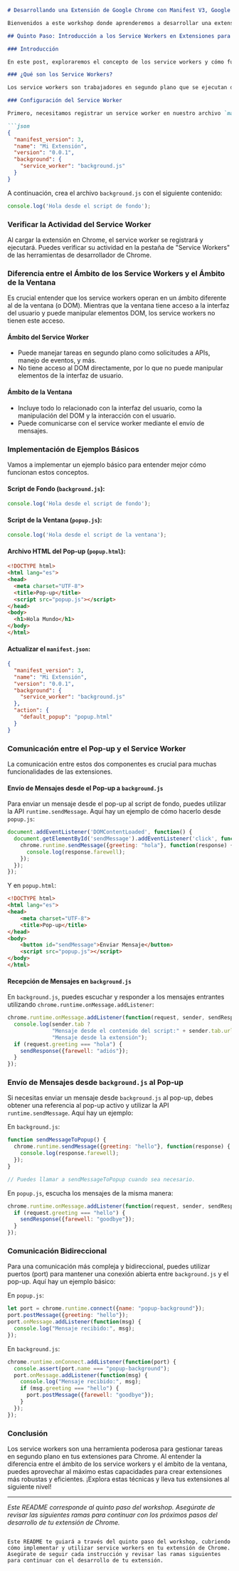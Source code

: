 ```markdown
# Desarrollando una Extensión de Google Chrome con Manifest V3, Google Apps Script y (Por supuesto IA) Gemini Flash

Bienvenidos a este workshop donde aprenderemos a desarrollar una extensión de Google Chrome utilizando Manifest V3, Google Apps Script y Gemini Flash. Cada rama de este repositorio corresponde a un paso específico del taller y contiene su propio README con instrucciones detalladas.

## Quinto Paso: Introducción a los Service Workers en Extensiones para Chrome

### Introducción

En este post, exploraremos el concepto de los service workers y cómo funcionan dentro de las extensiones para Chrome. Los service workers son scripts que se ejecutan en segundo plano, de forma independiente a las páginas web o ventanas para las que fueron registrados. Este tutorial te enseñará a implementar un service worker en tu extensión para Chrome y entender la diferencia entre el ámbito de los service workers y el ámbito de la ventana.

### ¿Qué son los Service Workers?

Los service workers son trabajadores en segundo plano que se ejecutan de manera independiente del DOM (Document Object Model) de la página web o ventana. Son útiles para manejar tareas que no requieren la interacción directa con la interfaz del usuario, como hacer solicitudes a APIs o gestionar eventos en segundo plano.

### Configuración del Service Worker

Primero, necesitamos registrar un service worker en nuestro archivo `manifest.json`. Aquí hay un ejemplo básico:

```json
{
  "manifest_version": 3,
  "name": "Mi Extensión",
  "version": "0.0.1",
  "background": {
    "service_worker": "background.js"
  }
}
```

A continuación, crea el archivo `background.js` con el siguiente contenido:

```javascript
console.log('Hola desde el script de fondo');
```

### Verificar la Actividad del Service Worker

Al cargar la extensión en Chrome, el service worker se registrará y ejecutará. Puedes verificar su actividad en la pestaña de "Service Workers" de las herramientas de desarrollador de Chrome.

### Diferencia entre el Ámbito de los Service Workers y el Ámbito de la Ventana

Es crucial entender que los service workers operan en un ámbito diferente al de la ventana (o DOM). Mientras que la ventana tiene acceso a la interfaz del usuario y puede manipular elementos DOM, los service workers no tienen este acceso.

#### Ámbito del Service Worker

- Puede manejar tareas en segundo plano como solicitudes a APIs, manejo de eventos, y más.
- No tiene acceso al DOM directamente, por lo que no puede manipular elementos de la interfaz de usuario.

#### Ámbito de la Ventana

- Incluye todo lo relacionado con la interfaz del usuario, como la manipulación del DOM y la interacción con el usuario.
- Puede comunicarse con el service worker mediante el envío de mensajes.

### Implementación de Ejemplos Básicos

Vamos a implementar un ejemplo básico para entender mejor cómo funcionan estos conceptos.

#### Script de Fondo (`background.js`):

```javascript
console.log('Hola desde el script de fondo');
```

#### Script de la Ventana (`popup.js`):

```javascript
console.log('Hola desde el script de la ventana');
```

#### Archivo HTML del Pop-up (`popup.html`):

```html
<!DOCTYPE html>
<html lang="es">
<head>
  <meta charset="UTF-8">
  <title>Pop-up</title>
  <script src="popup.js"></script>
</head>
<body>
  <h1>Hola Mundo</h1>
</body>
</html>
```

#### Actualizar el `manifest.json`:

```json
{
  "manifest_version": 3,
  "name": "Mi Extensión",
  "version": "0.0.1",
  "background": {
    "service_worker": "background.js"
  },
  "action": {
    "default_popup": "popup.html"
  }
}
```

### Comunicación entre el Pop-up y el Service Worker

La comunicación entre estos dos componentes es crucial para muchas funcionalidades de las extensiones.

#### Envío de Mensajes desde el Pop-up a `background.js`

Para enviar un mensaje desde el pop-up al script de fondo, puedes utilizar la API `runtime.sendMessage`. Aquí hay un ejemplo de cómo hacerlo desde `popup.js`:

```javascript
document.addEventListener('DOMContentLoaded', function() {
  document.getElementById('sendMessage').addEventListener('click', function() {
    chrome.runtime.sendMessage({greeting: "hola"}, function(response) {
      console.log(response.farewell);
    });
  });
});
```

Y en `popup.html`:

```html
<!DOCTYPE html>
<html lang="es">
<head>
    <meta charset="UTF-8">
    <title>Pop-up</title>
</head>
<body>
    <button id="sendMessage">Enviar Mensaje</button>
    <script src="popup.js"></script>
</body>
</html>
```

#### Recepción de Mensajes en `background.js`

En `background.js`, puedes escuchar y responder a los mensajes entrantes utilizando `chrome.runtime.onMessage.addListener`:

```javascript
chrome.runtime.onMessage.addListener(function(request, sender, sendResponse) {
  console.log(sender.tab ?
              "Mensaje desde el contenido del script:" + sender.tab.url :
              "Mensaje desde la extensión");
  if (request.greeting === "hola") {
    sendResponse({farewell: "adiós"});
  }
});
```

### Envío de Mensajes desde `background.js` al Pop-up

Si necesitas enviar un mensaje desde `background.js` al pop-up, debes obtener una referencia al pop-up activo y utilizar la API `runtime.sendMessage`. Aquí hay un ejemplo:

En `background.js`:

```javascript
function sendMessageToPopup() {
  chrome.runtime.sendMessage({greeting: "hello"}, function(response) {
    console.log(response.farewell);
  });
}

// Puedes llamar a sendMessageToPopup cuando sea necesario.
```

En `popup.js`, escucha los mensajes de la misma manera:

```javascript
chrome.runtime.onMessage.addListener(function(request, sender, sendResponse) {
  if (request.greeting === "hello") {
    sendResponse({farewell: "goodbye"});
  }
});
```

### Comunicación Bidireccional

Para una comunicación más compleja y bidireccional, puedes utilizar puertos (port) para mantener una conexión abierta entre `background.js` y el pop-up. Aquí hay un ejemplo básico:

En `popup.js`:

```javascript
let port = chrome.runtime.connect({name: "popup-background"});
port.postMessage({greeting: "hello"});
port.onMessage.addListener(function(msg) {
  console.log("Mensaje recibido:", msg);
});
```

En `background.js`:

```javascript
chrome.runtime.onConnect.addListener(function(port) {
  console.assert(port.name === "popup-background");
  port.onMessage.addListener(function(msg) {
    console.log("Mensaje recibido:", msg);
    if (msg.greeting === "hello") {
      port.postMessage({farewell: "goodbye"});
    }
  });
});
```

### Conclusión

Los service workers son una herramienta poderosa para gestionar tareas en segundo plano en tus extensiones para Chrome. Al entender la diferencia entre el ámbito de los service workers y el ámbito de la ventana, puedes aprovechar al máximo estas capacidades para crear extensiones más robustas y eficientes. ¡Explora estas técnicas y lleva tus extensiones al siguiente nivel!

---

*Este README corresponde al quinto paso del workshop. Asegúrate de revisar las siguientes ramas para continuar con los próximos pasos del desarrollo de tu extensión de Chrome.*
```

Este README te guiará a través del quinto paso del workshop, cubriendo cómo implementar y utilizar service workers en tu extensión de Chrome. Asegúrate de seguir cada instrucción y revisar las ramas siguientes para continuar con el desarrollo de tu extensión.
